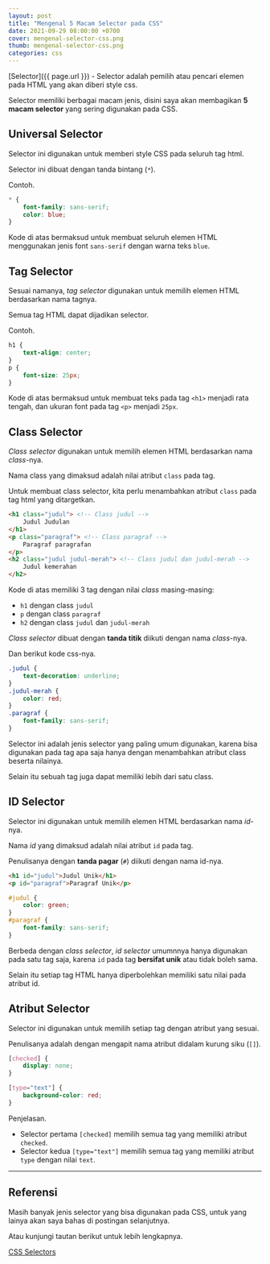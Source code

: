 ```yaml
---
layout: post
title: "Mengenal 5 Macam Selector pada CSS"
date: 2021-09-29 08:00:00 +0700
cover: mengenal-selector-css.png
thumb: mengenal-selector-css.png
categories: css
---
```


[Selector]({{ page.url }}) - Selector adalah pemilih atau pencari elemen pada HTML yang akan diberi style css.

Selector memiliki berbagai macam jenis, disini saya akan membagikan __5 macam selector__ yang sering digunakan pada CSS.

## Universal Selector

Selector ini digunakan untuk memberi style CSS pada seluruh tag html.

Selector ini dibuat dengan tanda bintang (`*`).

Contoh.

```css
* {
	font-family: sans-serif;
	color: blue;
}
```

Kode di atas bermaksud untuk membuat seluruh elemen HTML menggunakan jenis font `sans-serif` dengan warna teks `blue`.

## Tag Selector

Sesuai namanya, *tag selector* digunakan untuk memilih elemen HTML berdasarkan nama tagnya.

Semua tag HTML dapat dijadikan selector.

Contoh.

```css
h1 {
	text-align: center;
}
p {
	font-size: 25px;
}
```

Kode di atas bermaksud untuk membuat teks pada tag `<h1>` menjadi rata tengah, dan ukuran font pada tag `<p>` menjadi `25px`. 

## Class Selector

_Class selector_ digunakan untuk memilih elemen HTML berdasarkan nama *class*-nya.

Nama class yang dimaksud adalah nilai atribut `class` pada tag.

Untuk membuat class selector, kita perlu menambahkan atribut `class` pada tag html yang ditargetkan.

```html
<h1 class="judul"> <!-- Class judul -->
	Judul Judulan
</h1>
<p class="paragraf"> <!-- Class paragraf -->
	Paragraf paragrafan
</p>
<h2 class="judul judul-merah"> <!-- Class judul dan judul-merah -->
	Judul kemerahan
</h2>
```

Kode di atas memiliki 3 tag dengan nilai *class* masing-masing:

* `h1` dengan class `judul`
* `p` dengan class `paragraf`
* `h2` dengan class `judul` dan `judul-merah`

_Class selector_ dibuat dengan **tanda titik** diikuti dengan nama *class*-nya.

Dan berikut kode css-nya.

```css
.judul {
	text-decoration: underline;
}
.judul-merah {
	color: red;
}
.paragraf {
	font-family: sans-serif;
}
```

Selector ini adalah jenis selector yang paling umum digunakan, karena bisa digunakan pada tag apa saja hanya dengan menambahkan atribut class beserta nilainya.

Selain itu sebuah tag juga dapat memiliki lebih dari satu class.

## ID Selector

Selector ini digunakan untuk memilih elemen HTML berdasarkan nama *id*-nya.

Nama *id* yang dimaksud adalah nilai atribut `id` pada tag.

Penulisanya dengan **tanda pagar** (`#`) diikuti dengan nama id-nya.

```html
<h1 id="judul">Judul Unik</h1>
<p id="paragraf">Paragraf Unik</p>
```

```css
#judul {
	color: green;
}
#paragraf {
	font-family: sans-serif;
}
```

Berbeda dengan *class selector*, *id selector* umumnnya hanya digunakan pada satu tag saja, karena `id` pada tag **bersifat unik** atau tidak boleh sama.

Selain itu setiap tag HTML hanya diperbolehkan memiliki satu nilai pada atribut id.

## Atribut Selector

Selector ini digunakan untuk memilih setiap tag dengan atribut yang sesuai.

Penulisanya adalah dengan mengapit nama atribut didalam kurung siku (`[]`).

```css
[checked] {
	display: none;
}

[type="text"] {
	background-color: red;
}
```

Penjelasan.

* Selector pertama `[checked]` memilih semua tag yang memiliki atribut `checked`.
* Selector kedua `[type="text"]` memilih semua tag yang memiliki atribut `type` dengan nilai `text`.

***

## Referensi

Masih banyak jenis selector yang bisa digunakan pada CSS, untuk yang lainya akan saya bahas di postingan selanjutnya.

Atau kunjungi tautan berikut untuk lebih lengkapnya.

<a href="https://www.w3schools.com/css/css_selectors.asp" target="_blank">CSS Selectors</a>